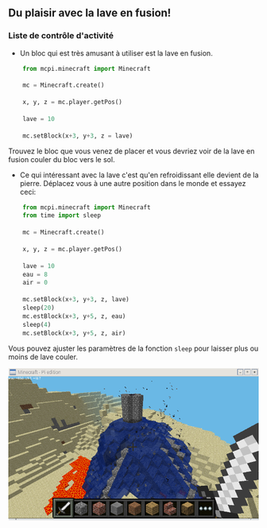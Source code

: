 ## Du plaisir avec la lave en fusion!

### Liste de contrôle d'activité

+ Un bloc qui est très amusant à utiliser est la lave en fusion.
```Python
    from mcpi.minecraft import Minecraft

    mc = Minecraft.create()

    x, y, z = mc.player.getPos()

    lave = 10

    mc.setBlock(x+3, y+3, z = lave)
```

Trouvez le bloc que vous venez de placer et vous devriez voir de la lave en fusion couler du bloc vers le sol.

+ Ce qui intéressant avec la lave c'est qu'en refroidissant elle devient de la pierre. Déplacez vous à une autre position dans le monde et essayez ceci:
```Python
    from mcpi.minecraft import Minecraft
    from time import sleep

    mc = Minecraft.create()

    x, y, z = mc.player.getPos()

    lave = 10
    eau = 8
    air = 0

    mc.setBlock(x+3, y+3, z, lave)
    sleep(20)
    mc.estBlock(x+3, y+5, z, eau)
    sleep(4)
    mc.setBlock(x+3, y+5, z, air)
```

Vous pouvez ajuster les paramètres de la fonction `sleep` pour laisser plus ou moins de lave couler.

![Capture d'écran](images/mcpi-lava.png)